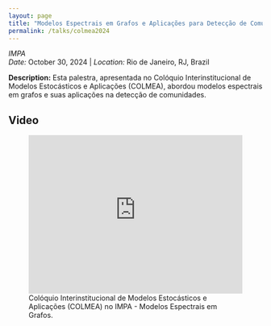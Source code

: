 ```yaml
---
layout: page
title: "Modelos Espectrais em Grafos e Aplicações para Detecção de Comunidades"
permalink: /talks/colmea2024
---
```


_IMPA_  
_Date:_ October 30, 2024 | _Location:_ Rio de Janeiro, RJ, Brazil

**Description:** Esta palestra, apresentada no Colóquio Interinstitucional de Modelos Estocásticos e Aplicações (COLMEA), abordou modelos espectrais em grafos e suas aplicações na detecção de comunidades.

## Video

<figure>
  <iframe width="100%" height="315" src="https://www.youtube.com/embed/B9439Z_7DiU" title="COLMEA Talk" frameborder="0" allow="accelerometer; autoplay; clipboard-write; encrypted-media; gyroscope; picture-in-picture" allowfullscreen></iframe>
  <figcaption>Colóquio Interinstitucional de Modelos Estocásticos e Aplicações (COLMEA) no IMPA - Modelos Espectrais em Grafos.</figcaption>
</figure>
